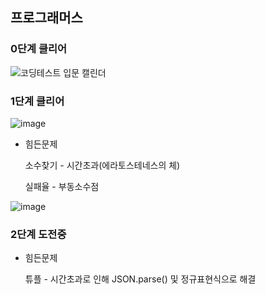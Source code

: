 ## 프로그래머스
### 0단계 클리어
![코딩테스트 입문 캘린더](https://user-images.githubusercontent.com/82068552/228738197-1d85dfa8-b442-4860-b8e8-0579ec321486.png)

### 1단계 클리어
![image](https://user-images.githubusercontent.com/82068552/229720708-6f1ffb20-9fa2-4d52-9238-8382166a29f8.png)
 - 힘든문제

   소수찾기 - 시간초과(에라토스테네스의 체)
  
   실패율 - 부동소수점
  
  ![image](https://user-images.githubusercontent.com/82068552/229716701-6bb1d163-16e2-4f7b-8b47-557be0d2009c.png)
  
### 2단계 도전중
 - 힘든문제

    튜플 - 시간초과로 인해 JSON.parse() 및 정규표현식으로 해결
